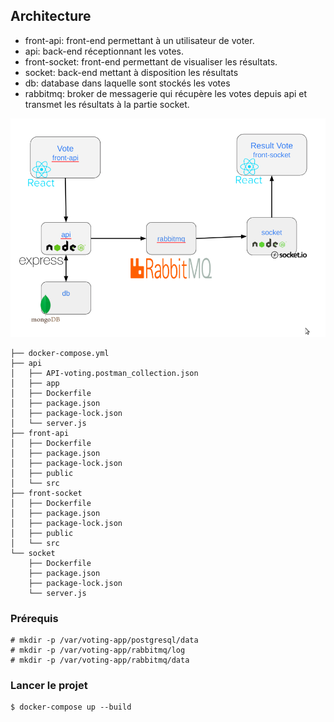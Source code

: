 
## Architecture

- front-api: front-end permettant à un utilisateur de voter.
- api: back-end réceptionnant les votes.
- front-socket: front-end permettant de visualiser les résultats.
- socket: back-end mettant à disposition les résultats
- db: database dans laquelle sont stockés les votes
- rabbitmq: broker de messagerie qui récupère les votes depuis api et transmet les résultats à la partie socket.

![architecture](./architecture.png)

```
├── docker-compose.yml
├── api
│   ├── API-voting.postman_collection.json
│   ├── app
│   ├── Dockerfile
│   ├── package.json
│   ├── package-lock.json
│   └── server.js
├── front-api
│   ├── Dockerfile
│   ├── package.json
│   ├── package-lock.json
│   ├── public
│   └── src
├── front-socket
│   ├── Dockerfile
│   ├── package.json
│   ├── package-lock.json
│   ├── public
│   └── src
└── socket
    ├── Dockerfile
    ├── package.json
    ├── package-lock.json
    └── server.js

```

### Prérequis
```
# mkdir -p /var/voting-app/postgresql/data
# mkdir -p /var/voting-app/rabbitmq/log
# mkdir -p /var/voting-app/rabbitmq/data
```

### Lancer le projet
```
$ docker-compose up --build
```

[//]: # (### Clean)
[//]: # (```)
[//]: # ($ docker container rm $&#40;docker container ps -aq&#41;)
[//]: # ($ docker image rm -f $&#40;docker image ls | grep voting-app&#41;)
[//]: # (```)

